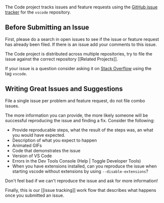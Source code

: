The Code project tracks issues and feature requests using the [GitHub issue tracker](https://github.com/microsoft/vscode/issues) for the `vscode` repository. 

## Before Submitting an Issue
First, please do a search in open issues to see if the issue or feature request has already been filed. If there is an issue add your comments to this issue.

The Code project is distributed across multiple repositories, try to file the issue against the correct repository [[Related Projects]].

If your issue is a question consider asking it on [Stack Overflow](https://stackoverflow.com/questions/tagged/vscode) using the tag `vscode`.

## Writing Great Issues and Suggestions

File a single issue per problem and feature request, do not file combo issues.

The more information you can provide, the more likely someone will be successful reproducing the issue and finding a fix.  Consider the following:

* Provide reproducable steps, what the result of the steps was, an what you would have expected.
* Description of what you expect to happen
* Animated GIFs
* Code that demonstrates the issue
* Version of VS Code
* Errors in the Dev Tools Console (Help | Toggle Developer Tools)
* When you have extensions installed, can you reproduce the issue when starting vscode without extensions by using `--disable-extensions`? 

Don't feel bad if we can't reproduce the issue and ask for more information!

Finally, this is our [[issue tracking]] work flow that describes what happens once you submitted an issue.
